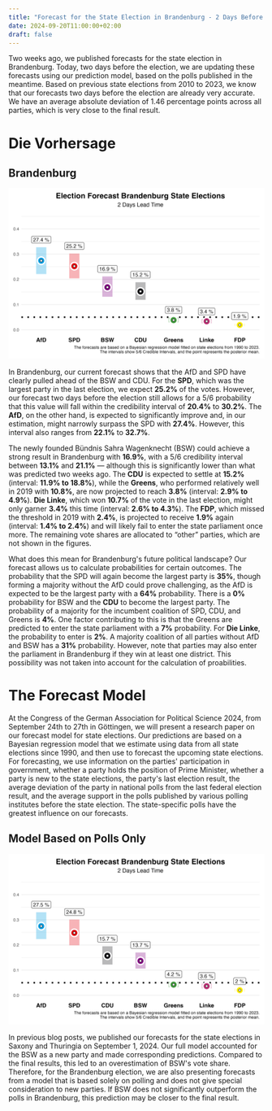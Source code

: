 ```yaml
---
title: "Forecast for the State Election in Brandenburg - 2 Days Before the Election"
date: 2024-09-20T11:00:00+02:00
draft: false
---
```


Two weeks ago, we published forecasts for the state election in Brandenburg. Today, two days before the election, we are updating these forecasts using our prediction model, based on the polls published in the meantime. Based on previous state elections from 2010 to 2023, we know that our forecasts two days before the election are already very accurate. We have an average absolute deviation of 1.46 percentage points across all parties, which is very close to the final result.


# Die Vorhersage

## Brandenburg

![Wahlprognose Brandenburg](./fig/fig_fcst_bb_2dayslead.png)

In Brandenburg, our current forecast shows that the AfD and SPD have clearly pulled ahead of the BSW and CDU. For the **SPD**, which was the largest party in the last election, we expect **25.2%** of the votes. However, our forecast two days before the election still allows for a 5/6 probability that this value will fall within the credibility interval of **20.4%** to **30.2%**. The **AfD**, on the other hand, is expected to significantly improve and, in our estimation, might narrowly surpass the SPD with **27.4%**. However, this interval also ranges from **22.1%** to **32.7%**.

The newly founded Bündnis Sahra Wagenknecht (BSW) could achieve a strong result in Brandenburg with **16.9%**, with a 5/6 credibility interval between **13.1%** and **21.1%** — although this is significantly lower than what was predicted two weeks ago. The **CDU** is expected to settle at **15.2%** (interval: **11.9% to 18.8%**), while the **Greens**, who performed relatively well in 2019 with **10.8%**, are now projected to reach **3.8%** (interval: **2.9% to 4.9%**). **Die Linke**, which won **10.7%** of the vote in the last election, might only garner **3.4%** this time (interval: **2.6% to 4.3%**). The **FDP**, which missed the threshold in 2019 with **2.4%**, is projected to receive **1.9%** again (interval: **1.4% to 2.4%**) and will likely fail to enter the state parliament once more. The remaining vote shares are allocated to “other” parties, which are not shown in the figures.

What does this mean for Brandenburg's future political landscape? Our forecast allows us to calculate probabilities for certain outcomes. The probability that the SPD will again become the largest party is **35%**, though forming a majority without the AfD could prove challenging, as the AfD is expected to be the largest party with a **64%** probability. There is a **0%** probability for BSW and the **CDU** to become the largest party. The probability of a majority for the incumbent coalition of SPD, CDU, and Greens is **4%**. One factor contributing to this is that the Greens are predicted to enter the state parliament with a **7%** probability. For **Die Linke**, the probability to enter is **2%**. A majority coalition of all parties without AfD and BSW has a **31%** probability. However, note that parties may also enter the parliament in Brandenburg if they win at least one district. This possibility was not taken into account for the calculation of proabilities.


# The Forecast Model

At the Congress of the German Association for Political Science 2024, from September 24th to 27th in Göttingen, we will present a research paper on our forecast model for state elections. Our predictions are based on a Bayesian regression model that we estimate using data from all state elections since 1990, and then use to forecast the upcoming state elections. For forecasting, we use information on the parties' participation in government, whether a party holds the position of Prime Minister, whether a party is new to the state elections, the party's last election result, the average deviation of the party in national polls from the last federal election result, and the average support in the polls published by various polling institutes before the state election. The state-specific polls have the greatest influence on our forecasts.


## Model Based on Polls Only

![Wahlprognose Brandenburg](./fig/fig_fcstpoll_bb_2dayslead.png)

In previous blog posts, we published our forecasts for the state elections in Saxony and Thuringia on September 1, 2024. Our full model accounted for the BSW as a new party and made corresponding predictions. Compared to the final results, this led to an overestimation of BSW's vote share. Therefore, for the Brandenburg election, we are also presenting forecasts from a model that is based solely on polling and does not give special consideration to new parties. If BSW does not significantly outperform the polls in Brandenburg, this prediction may be closer to the final result.
